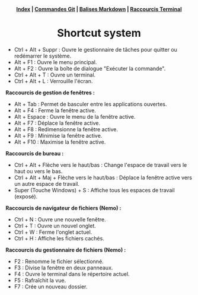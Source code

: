 <div align="center">

**[Index](README.md) | [**Commandes Git**](git2.md) | [**Balises Markdown**](markdown.md) | [**Raccourcis Terminal**](terminal.md)**

# Shortcut system
</div>

- Ctrl + Alt + Suppr : Ouvre le gestionnaire de tâches pour quitter ou redémarrer le système.
- Alt + F1 : Ouvre le menu principal.
- Alt + F2 : Ouvre la boîte de dialogue "Exécuter la commande".
- Ctrl + Alt + T : Ouvre un terminal.
- Ctrl + Alt + L : Verrouille l'écran.

**Raccourcis de gestion de fenêtres :**

- Alt + Tab : Permet de basculer entre les applications ouvertes.
- Alt + F4 : Ferme la fenêtre active.
- Alt + Espace : Ouvre le menu de la fenêtre active.
- Alt + F7 : Déplace la fenêtre active.
- Alt + F8 : Redimensionne la fenêtre active.
- Alt + F9 : Minimise la fenêtre active.
- Alt + F10 : Maximise la fenêtre active.

**Raccourcis de bureau :**

- Ctrl + Alt + Flèche vers le haut/bas : Change l'espace de travail vers le haut ou vers le bas.
- Ctrl + Alt + Maj + Flèche vers le haut/bas : Déplace la fenêtre active vers un autre espace de travail.
- Super (Touche Windows) + S : Affiche tous les espaces de travail (exposé).

**Raccourcis de navigateur de fichiers (Nemo) :**

- Ctrl + N : Ouvre une nouvelle fenêtre.
- Ctrl + T : Ouvre un nouvel onglet.
- Ctrl + W : Ferme l'onglet actuel.
- Ctrl + H : Affiche les fichiers cachés.

**Raccourcis du gestionnaire de fichiers (Nemo) :**

- F2 : Renomme le fichier sélectionné.
- F3 : Divise la fenêtre en deux panneaux.
- F4 : Ouvre le terminal dans le répertoire actuel.
- F5 : Rafraîchit la vue.
- F7 : Crée un nouveau dossier.